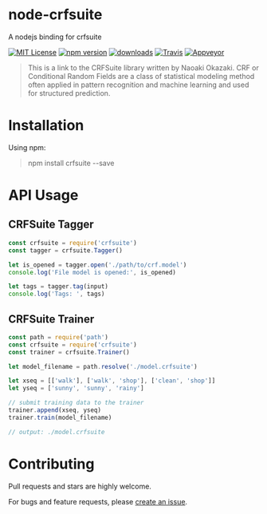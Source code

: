 # node-crfsuite

A nodejs binding for crfsuite

[![MIT License](https://img.shields.io/badge/license-MIT_License-green.svg?style=flat-square)](./LICENSE)
[![npm version](https://img.shields.io/npm/v/crfsuite.svg?style=flat)](https://www.npmjs.com/package/crfsuite)
[![downloads](https://img.shields.io/npm/dm/crfsuite.svg)](https://www.npmjs.com/package/crfsuite)
[![Travis](https://travis-ci.org/vunb/node-crfsuite.svg?branch=master)](https://travis-ci.org/vunb/node-crfsuite)
[![Appveyor](https://ci.appveyor.com/api/projects/status/9gd460vxd6jbel14/branch/master?svg=true)](https://ci.appveyor.com/project/vunb/node-crfsuite/branch/master)

> This is a link to the CRFSuite library written by Naoaki Okazaki. CRF or Conditional Random Fields are a class of statistical modeling method often applied in pattern recognition and machine learning and used for structured prediction.

# Installation

Using npm:

> npm install crfsuite --save

# API Usage

## CRFSuite Tagger

```js
const crfsuite = require('crfsuite')
const tagger = crfsuite.Tagger()

let is_opened = tagger.open('./path/to/crf.model')
console.log('File model is opened:', is_opened)

let tags = tagger.tag(input)
console.log('Tags: ', tags)
```

## CRFSuite Trainer

```js
const path = require('path')
const crfsuite = require('crfsuite')
const trainer = crfsuite.Trainer()

let model_filename = path.resolve('./model.crfsuite')

let xseq = [['walk'], ['walk', 'shop'], ['clean', 'shop']]
let yseq = ['sunny', 'sunny', 'rainy']

// submit training data to the trainer
trainer.append(xseq, yseq)
trainer.train(model_filename)

// output: ./model.crfsuite
```

# Contributing

Pull requests and stars are highly welcome.

For bugs and feature requests, please [create an issue](https://github.com/vunb/node-crfsuite/issues/new).

